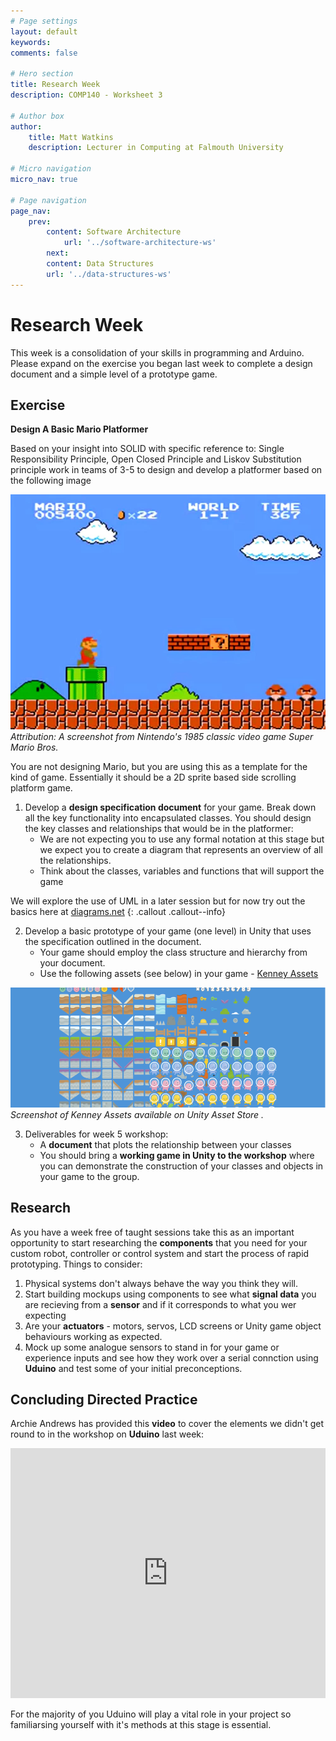 ```yaml
---
# Page settings
layout: default
keywords:
comments: false

# Hero section
title: Research Week
description: COMP140 - Worksheet 3

# Author box
author:
    title: Matt Watkins
    description: Lecturer in Computing at Falmouth University

# Micro navigation
micro_nav: true

# Page navigation
page_nav:
    prev:
        content: Software Architecture
	        url: '../software-architecture-ws'
        next:
        content: Data Structures
        url: '../data-structures-ws'
---
```


# Research Week

This week is a consolidation of your skills in programming and Arduino. Please expand on the exercise you began last week to complete a design document and a simple level of a prototype game.


## Exercise

**Design A Basic Mario Platformer**

Based on your insight into SOLID with specific reference to: Single Responsibility Principle, Open Closed Principle and Liskov Substitution principle work in teams of 3-5 to design and develop a platformer based on the following image

![Mario Screenshot](images/mario.jpg)
*Attribution: A screenshot from Nintendo's 1985 classic video game Super Mario Bros.*

You are not designing Mario, but you are using this as a template for the kind of game. Essentially it should be a 2D sprite based side scrolling platform game.
 
1.  Develop a **design specification document** for your game. Break down all the key functionality into encapsulated classes. You should design the key classes and relationships that would be in the platformer:
	- We are not expecting you to use any formal notation at this stage but we expect you to create a diagram that represents an overview of all the relationships. 
	- Think about the classes, variables and functions that will support the game

We will explore the use of UML in a later session but for now try out the basics here at [diagrams.net](http://diagrams.net)
{: .callout .callout--info}

2.  Develop a basic prototype of your game (one level) in Unity that uses the specification outlined in the document.
	- Your game should employ the class structure and hierarchy from your document.
	- Use the following assets (see below) in your game - [Kenney Assets](https://kenney.nl/assets?s=platformer)

![Kenney Assets](images/kenney.png)
*Screenshot of Kenney Assets available on Unity Asset Store .*

3.  Deliverables for week 5 workshop:
	- A **document** that plots the relationship between your classes
	- You should bring a **working game in Unity to the workshop** where you can demonstrate the construction of your classes and objects in your game to the group.

## Research

As you have a week free of taught sessions take this as an important opportunity to start researching the **components** that you need for your custom robot, controller or control system and start the process of rapid prototyping. Things to consider:

 1. Physical systems don't always behave the way you think they will. 
 2. Start building mockups using components to see what **signal data** you are recieving from a **sensor** and if it corresponds to what you wer expecting
 3. Are your **actuators** - motors, servos, LCD screens or Unity game object behaviours working as expected.
 4. Mock up some analogue sensors to stand in for your game or experience inputs and see how they work over a serial connction using **Uduino** and test some of your initial preconceptions.

## Concluding Directed Practice

Archie Andrews has provided this **video** to cover the elements we didn't get round to in the workshop on **Uduino** last week:

<iframe width="100%" height="400" src="https://www.youtube.com/embed/x5ZUvXkvch0" title="YouTube video player" frameborder="0" allow="accelerometer; autoplay; clipboard-write; encrypted-media; gyroscope; picture-in-picture" allowfullscreen></iframe>

For the majority of you Uduino will play a vital role in your project so familiarsing yourself with it's methods at this stage is essential.

<!--stackedit_data:
eyJoaXN0b3J5IjpbMTIwMjIyMTIzNSwtMTYzNjI2MzIzNiwxOT
k2MjgwNTA3LC02MDI1OTEwMDQsLTIwNjY2Nzc5MTgsLTIwNzQw
MDcwMzksLTYzNzU1MjIwMl19
-->